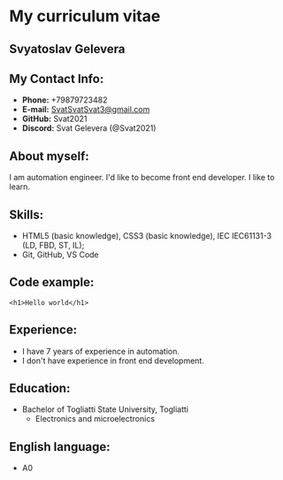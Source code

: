 # My сurriculum vitae 

## Svyatoslav Gelevera

## My Contact Info:
* **Phone:** +79879723482
* **E-mail:** SvatSvatSvat3@gmail.com
* **GitHub:** Svat2021
* **Discord:** Svat Gelevera  (@Svat2021)

## About myself:
I am automation engineer. I'd like to become front end developer. I like to learn.

## Skills:
* HTML5 (basic knowledge), CSS3 (basic knowledge), IEC IEC61131-3 (LD, FBD, ST, IL);
* Git, GitHub, VS Code

## Code example:
```
<h1>Hello world</h1> 
```

## Experience:
* I have 7 years of experience in automation.
* I don't have experience in front end development.

## Education:
* Bachelor of Togliatti State University, Togliatti
    * Electronics and microelectronics

## English language:
* A0